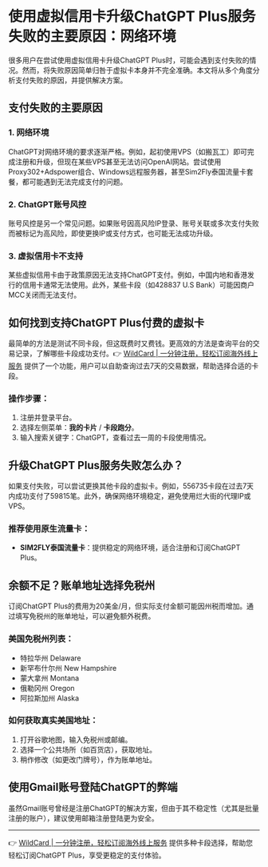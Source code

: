 # 使用虚拟信用卡升级ChatGPT Plus服务失败的主要原因：网络环境

很多用户在尝试使用虚拟信用卡升级ChatGPT Plus时，可能会遇到支付失败的情况。然而，将失败原因简单归咎于虚拟卡本身并不完全准确。本文将从多个角度分析支付失败的原因，并提供解决方案。

## 支付失败的主要原因

### 1. 网络环境
ChatGPT对网络环境的要求逐渐严格。例如，起初使用VPS（如搬瓦工）即可完成注册和升级，但现在某些VPS甚至无法访问OpenAI网站。尝试使用Proxy302+Adspower组合、Windows远程服务器，甚至Sim2Fly泰国流量卡套餐，都可能遇到无法完成支付的问题。

### 2. ChatGPT账号风控
账号风控是另一个常见问题。如果账号因高风险IP登录、账号关联或多次支付失败而被标记为高风险，即使更换IP或支付方式，也可能无法成功升级。

### 3. 虚拟信用卡不支持
某些虚拟信用卡由于政策原因无法支持ChatGPT支付。例如，中国内地和香港发行的信用卡通常无法使用。此外，某些卡段（如428837 U.S Bank）可能因商户MCC关闭而无法支付。

## 如何找到支持ChatGPT Plus付费的虚拟卡

最简单的方法是测试不同卡段，但这既费时又费钱。更高效的方法是查询平台的交易记录，了解哪些卡段成功支付。👉 [WildCard | 一分钟注册，轻松订阅海外线上服务](https://bbtdd.com/WildCard) 提供了一个功能，用户可以自助查询过去7天的交易数据，帮助选择合适的卡段。

### 操作步骤：
1. 注册并登录平台。
2. 选择左侧菜单：**我的卡片** / **卡段跑分**。
3. 输入搜索关键字：ChatGPT，查看过去一周的卡段使用情况。

## 升级ChatGPT Plus服务失败怎么办？

如果支付失败，可以尝试更换其他卡段的虚拟卡。例如，556735卡段在过去7天内成功支付了59815笔。此外，确保网络环境稳定，避免使用烂大街的代理IP或VPS。

### 推荐使用原生流量卡：
- **SIM2FLY泰国流量卡**：提供稳定的网络环境，适合注册和订阅ChatGPT Plus。

## 余额不足？账单地址选择免税州

订阅ChatGPT Plus的费用为20美金/月，但实际支付金额可能因州税而增加。通过填写免税州的账单地址，可以避免额外税费。

### 美国免税州列表：
- 特拉华州 Delaware
- 新罕布什尔州 New Hampshire
- 蒙大拿州 Montana
- 俄勒冈州 Oregon
- 阿拉斯加州 Alaska

### 如何获取真实美国地址：
1. 打开谷歌地图，输入免税州或邮编。
2. 选择一个公共场所（如百货店），获取地址。
3. 稍作修改（如更改门牌号），作为账单地址。

## 使用Gmail账号登陆ChatGPT的弊端

虽然Gmail账号曾经是注册ChatGPT的解决方案，但由于其不稳定性（尤其是批量注册的账户），建议使用邮箱注册登陆更为安全。

---

👉 [WildCard | 一分钟注册，轻松订阅海外线上服务](https://bbtdd.com/WildCard) 提供多种卡段选择，帮助您轻松订阅ChatGPT Plus，享受更稳定的支付体验。